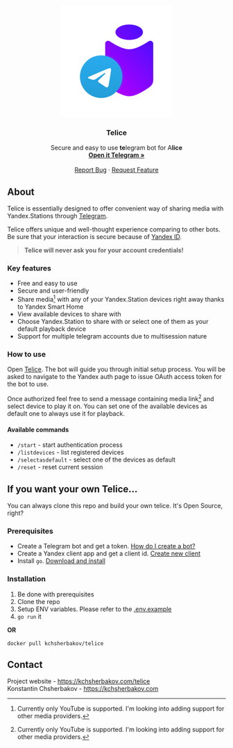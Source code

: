 <div align="center">
  <a href="https://github.com/othneildrew/Best-README-Template">
    <img src="logo.svg" alt="Logo" width="256" height="256">
  </a>

<h3 align="center">Telice</h3>
  <p align="center">
    Secure and easy to use <b>te</b>legram bot for A<b>lice</b>
    <br />
    <a href="https://t.me/telice_bot"><strong>Open it Telegram »</strong></a>
    <br/>
    <br/>
    <a href="https://github.com/kchsherbakov/telice/issues">Report Bug</a>
    ·
    <a href="https://github.com/kchsherbakov/telice/issues">Request Feature</a>
  </p>
</div>

## About

Telice is essentially designed to offer convenient way of sharing media with
Yandex.Stations through [Telegram](https://telegram.org).

Telice offers unique and well-thought experience comparing to other bots. Be sure that your interaction is secure
because of [Yandex ID](https://yandex.com/dev/id/).

> **Telice will never ask you for your account credentials!**

### Key features

- Free and easy to use
- Secure and user-friendly
- Share media[^1] with any of your Yandex.Station devices right away thanks to Yandex Smart Home
- View available devices to share with
- Choose Yandex.Station to share with or select one of them as your default playback device
- Support for multiple telegram accounts due to multisession nature

### How to use

Open [Telice](https://t.me/telice_bot). The bot will guide you through initial setup process.
You will be asked to navigate to the Yandex auth page to issue OAuth access token for the bot to use.

Once authorized feel free to send a message containing media link[^1] and select device to play it on.
You can set one of the available devices as default one to always use it for playback.

[^1]: Currently only YouTube is supported. I'm looking into adding support for other media providers.

#### Available commands

- `/start` - start authentication process
- `/listdevices` - list registered devices
- `/selectasdefault` - select one of the devices as default
- `/reset` - reset current session

## If you want your own Telice...

You can always clone this repo and build your own telice. It's Open Source, right?

### Prerequisites

- Create a Telegram bot and get a
  token. [How do I create a bot?](https://core.telegram.org/bots#3-how-do-i-create-a-bot)
- Create a Yandex client app and get a client id. [Create new client](https://oauth.yandex.com/client/new)
- Install `go`. [Download and install](https://go.dev/doc/install)

### Installation

1. Be done with prerequisites
2. Clone the repo
3. Setup ENV variables. Please refer to the [.env.example](.env.example)
4. `go run` it

**OR**

```shell
docker pull kchsherbakov/telice
```

## Contact

Project website - https://kchsherbakov.com/telice  
Konstantin Chsherbakov - https://kchsherbakov.com
